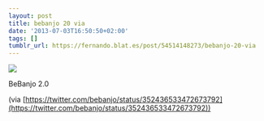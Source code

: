 ```yaml
---
layout: post
title: bebanjo 20 via
date: '2013-07-03T16:50:50+02:00'
tags: []
tumblr_url: https://fernando.blat.es/post/54514148273/bebanjo-20-via
---
```

 ![](/tumblr_files/tumblr_mpd7wqZGdz1qz4y16o1_640.jpg)  

BeBanjo 2.0

(via [https://twitter.com/bebanjo/status/352436533472673792](https://twitter.com/bebanjo/status/352436533472673792))
